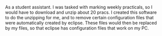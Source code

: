 As a student assistant. I was tasked with marking weekly practicals, so I would have to download and unzip about 20 pracs. 
I created this software to do the unzipping for me, and to remove certain configuration files that were automatically created by eclipse. 
These files would then be replaced by my files, so that eclipse has configuration files that work on my PC.
